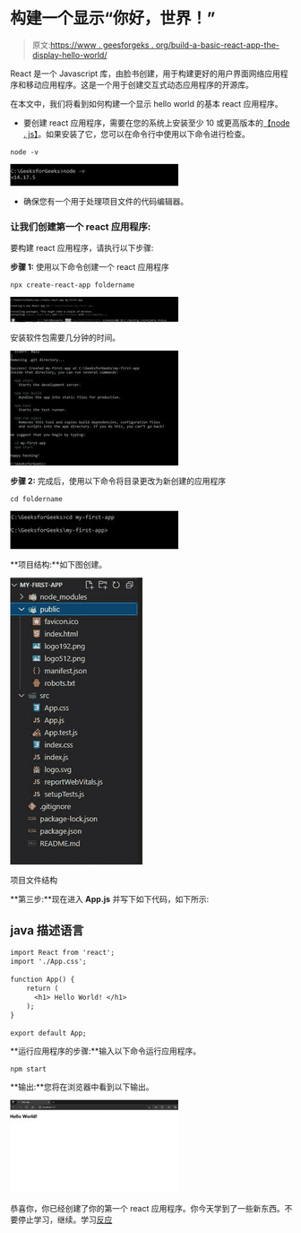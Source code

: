 # 构建一个显示“你好，世界！”

> 原文:[https://www . geesforgeks . org/build-a-basic-react-app-the-display-hello-world/](https://www.geeksforgeeks.org/build-a-basic-react-app-that-display-hello-world/)

React 是一个 Javascript 库，由脸书创建，用于构建更好的用户界面网络应用程序和移动应用程序。这是一个用于创建交互式动态应用程序的开源库。

在本文中，我们将看到如何构建一个显示 hello world 的基本 react 应用程序。

*   要创建 react 应用程序，需要在您的系统上安装至少 10 或更高版本的[【node . js】](https://www.geeksforgeeks.org/introduction-to-nodejs/)。如果安装了它，您可以在命令行中使用以下命令进行检查。

```
node -v 
```

![](img/1997adb5f8a41eb071ff612f1b06019c.png)

*   确保您有一个用于处理项目文件的代码编辑器。

### 让我们创建第一个 react 应用程序:

要构建 react 应用程序，请执行以下步骤:

**步骤 1:** 使用以下命令创建一个 react 应用程序

```
npx create-react-app foldername
```

![](img/10fe18a421a3efb416c4dfb7ba961cde.png)

安装软件包需要几分钟的时间。

![](img/b1d1460c10dc0a02ca41c9291f4a6b05.png)

**步骤 2:** 完成后，使用以下命令将目录更改为新创建的应用程序

```
cd foldername
```

![](img/e1ecfb8735e9f3fb3bd34a73fd69f082.png)

**项目结构:**如下图创建。

![](img/7bb579755ddb6e1436b2f0e141251c9b.png)

项目文件结构

**第三步:**现在进入 **App.js** 并写下如下代码，如下所示:

## java 描述语言

```
import React from 'react';
import './App.css';

function App() {
    return ( 
      <h1> Hello World! </h1>
    );
}

export default App;
```

**运行应用程序的步骤:**输入以下命令运行应用程序。

```
npm start
```

**输出:**您将在浏览器中看到以下输出。

![](img/a2e3f4008702fe3799375b4e83b89ac4.png)

恭喜你，你已经创建了你的第一个 react 应用程序。你今天学到了一些新东西。不要停止学习，继续。学习[反应](https://www.geeksforgeeks.org/reactjs-tutorials/)